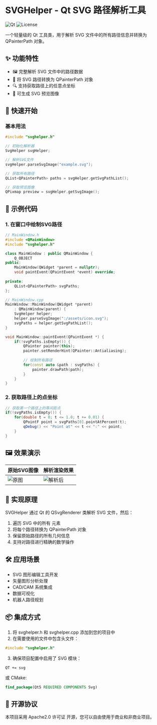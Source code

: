 # SVGHelper - Qt SVG 路径解析工具

![Qt](https://img.shields.io/badge/Qt-5.12%2B-brightgreen) 
![License](https://img.shields.io/badge/license-Apache2.0-blue)

一个轻量级的 Qt 工具类，用于解析 SVG 文件中的所有路径信息并转换为 QPainterPath 对象。

## ✨ 功能特性

- 🖼️ 完整解析 SVG 文件中的路径数据
- 📐 将 SVG 路径转换为 QPainterPath 对象
- 🔍 支持获取路径上的任意点坐标
- 🎨 可生成 SVG 预览图像

## 🚀 快速开始

### 基本用法

```cpp
#include "svghelper.h"

// 初始化解析器
SvgHelper svgHelper;

// 解析SVG文件
svgHelper.parseSvgImage("example.svg");

// 获取所有路径
QList<QPainterPath> paths = svgHelper.getSvgPathList();

// 获取预览图像
QPixmap preview = svgHelper.getSvgImage();
```

## 📝 示例代码
### 1. 在窗口中绘制SVG路径

```cpp
// MainWindow.h
#include <QMainWindow>
#include "svghelper.h"

class MainWindow : public QMainWindow {
    Q_OBJECT
public:
    MainWindow(QWidget *parent = nullptr);
    void paintEvent(QPaintEvent *event) override;
    
private:
    QList<QPainterPath> svgPaths;
};

// MainWindow.cpp
MainWindow::MainWindow(QWidget *parent) 
    : QMainWindow(parent) {
    SvgHelper helper;
    helper.parseSvgImage(":/assets/icon.svg");
    svgPaths = helper.getSvgPathList();
}

void MainWindow::paintEvent(QPaintEvent *) {
    if(!svgPaths.isEmpty()) {
        QPainter painter(this);
        painter.setRenderHint(QPainter::Antialiasing);
        
        // 绘制所有路径
        for(const auto &path : svgPaths) {
            painter.drawPath(path);
        }
    }
}
```

### 2. 获取路径上的点坐标
```cpp
// 获取第一个路径上的等间距点
if(!svgPaths.isEmpty()) {
    for(double t = 0; t <= 1.0; t += 0.01) {
        QPointF point = svgPaths[0].pointAtPercent(t);
        qDebug() << "Point at" << t << ":" << point;
    }
}
```
## 🖼️ 效果演示


| 原始SVG图像 | 解析渲染效果 |
|-------------|-------------|
| ![原图](https://img-blog.csdnimg.cn/ddb7442ad1064a5186f0a48c468131d2.png) | ![解析后](https://img-blog.csdnimg.cn/886708a50a3b40489b83571f60f63d28.png?x-oss-process=image/watermark,type_ZHJvaWRzYW5zZmFsbGJhY2s,shadow_50,text_Q1NETiBA5pyo6aOO5Y-v5Y-v,size_20,color_FFFFFF,t_70,g_se,x_16) |

## 📌 实现原理
SVGHelper 通过 Qt 的 QSvgRenderer 类解析 SVG 文件，然后：

1. 遍历 SVG 中的所有 <path> 元素
2. 将每个路径转换为 QPainterPath 对象
3. 保留原始路径的所有几何信息
4. 支持对路径进行精确的数学操作

## 🛠️ 应用场景
- SVG 图形编辑工具开发
- 矢量图形分析处理
- CAD/CAM 系统集成
- 数据可视化
- 机器人路径规划

## 📦 集成方式
1. 将 svghelper.h 和 svghelper.cpp 添加到您的项目中
2. 在需要使用的文件中包含头文件：
```cpp
#include "svghelper.h"
```
3. 确保项目配置中启用了 SVG 模块：
```qmake
QT += svg
```
或 CMake:
```cmake
find_package(Qt5 REQUIRED COMPONENTS Svg)
```

## 📜 开源协议
本项目采用 Apache2.0 许可证 开源，您可以自由使用于商业和非商业项目。
